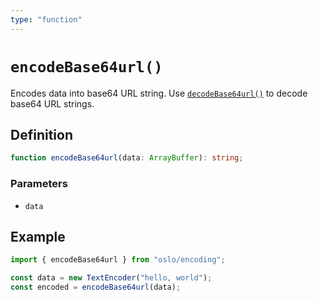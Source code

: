 ```yaml
---
type: "function"
---
```


# `encodeBase64url()`

Encodes data into base64 URL string. Use [`decodeBase64url()`](ref:crypto) to decode base64 URL strings.

## Definition

```ts
function encodeBase64url(data: ArrayBuffer): string;
```

### Parameters

- `data`

## Example

```ts
import { encodeBase64url } from "oslo/encoding";

const data = new TextEncoder("hello, world");
const encoded = encodeBase64url(data);
```
